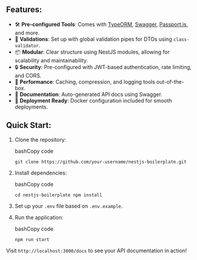 
## Features:

-   🛠 **Pre-configured Tools**: Comes with [TypeORM](https://typeorm.io/), [Swagger](https://swagger.io/), [Passport.js](http://www.passportjs.org/), and more.
-   🚦 **Validations**: Set up with global validation pipes for DTOs using `class-validator`.
-   📦 **Modular**: Clear structure using NestJS modules, allowing for scalability and maintainability.
-   🔒 **Security**: Pre-configured with JWT-based authentication, rate limiting, and CORS.
-   🚀 **Performance**: Caching, compression, and logging tools out-of-the-box.
-   📖 **Documentation**: Auto-generated API docs using Swagger.
-   🚢 **Deployment Ready**: Docker configuration included for smooth deployments.

## Quick Start:

1.  Clone the repository:
    
    bashCopy code
    
    `git clone https://github.com/your-username/nestjs-boilerplate.git` 
    
2.  Install dependencies:
    
    bashCopy code
    
    `cd nestjs-boilerplate
    npm install` 
    
3.  Set up your `.env` file based on `.env.example`.
    
4.  Run the application:
    
    bashCopy code
    
    `npm run start` 
    

Visit `http://localhost:3000/docs` to see your API documentation in action!

